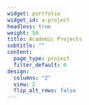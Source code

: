 ```yaml
---
widget: portfolio
widget_id: a-project
headless: true
weight: 50
title: Academic Projects
subtitle: ""
content:
  page_type: project
  filter_default: 0
design:
  columns: "2"
  view: 2
  flip_alt_rows: false
---
```

